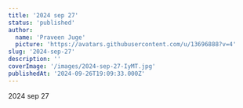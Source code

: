 ```yaml
---
title: '2024 sep 27'
status: 'published'
author:
  name: 'Praveen Juge'
  picture: 'https://avatars.githubusercontent.com/u/13696888?v=4'
slug: '2024-sep-27'
description: ''
coverImage: '/images/2024-sep-27-IyMT.jpg'
publishedAt: '2024-09-26T19:09:33.000Z'
---
```


2024 sep 27